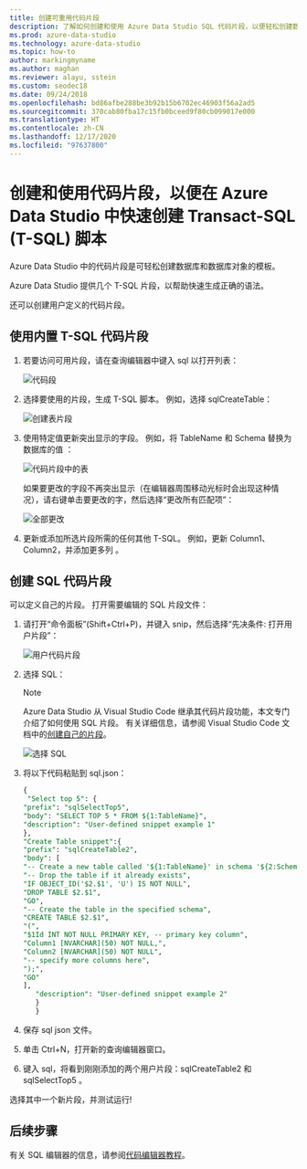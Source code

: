 ```yaml
---
title: 创建可重用代码片段
description: 了解如何创建和使用 Azure Data Studio SQL 代码片段，以便轻松创建数据库和数据库对象。
ms.prod: azure-data-studio
ms.technology: azure-data-studio
ms.topic: how-to
author: markingmyname
ms.author: maghan
ms.reviewer: alayu, sstein
ms.custom: seodec18
ms.date: 09/24/2018
ms.openlocfilehash: bd86afbe288be3b92b15b6702ec46903f56a2ad5
ms.sourcegitcommit: 370cab80fba17c15fb0bceed9f80cb099017e000
ms.translationtype: HT
ms.contentlocale: zh-CN
ms.lasthandoff: 12/17/2020
ms.locfileid: "97637800"
---
```

# <a name="create-and-use-code-snippets-to-quickly-create-transact-sql-t-sql-scripts-in-azure-data-studio"></a>创建和使用代码片段，以便在 Azure Data Studio 中快速创建 Transact-SQL (T-SQL) 脚本

Azure Data Studio 中的代码片段是可轻松创建数据库和数据库对象的模板。 

Azure Data Studio 提供几个 T-SQL 片段，以帮助快速生成正确的语法。 

还可以创建用户定义的代码片段。

## <a name="using-built-in-t-sql-code-snippets"></a>使用内置 T-SQL 代码片段

1. 若要访问可用片段，请在查询编辑器中键入 sql 以打开列表：

   ![代码段](media/code-snippets/sql-snippets.png)

2. 选择要使用的片段，生成 T-SQL 脚本。 例如，选择 sqlCreateTable：

   ![创建表片段](media/code-snippets/create-table.png)

3. 使用特定值更新突出显示的字段。 例如，将 TableName 和 Schema 替换为数据库的值 ：

   ![代码片段中的表](media/code-snippets/table-from-snippet.png)

   如果要更改的字段不再突出显示（在编辑器周围移动光标时会出现这种情况），请右键单击要更改的字，然后选择“更改所有匹配项”：

   ![全部更改](media/code-snippets/change-all.png)

4. 更新或添加所选片段所需的任何其他 T-SQL。 例如，更新 Column1、Column2，并添加更多列 。

## <a name="creating-sql-code-snippets"></a>创建 SQL 代码片段

可以定义自己的片段。 打开需要编辑的 SQL 片段文件：

1. 请打开“命令面板”(Shift+Ctrl+P)，并键入 snip，然后选择“先决条件: 打开用户片段”：

   ![用户代码片段](media/code-snippets/user-snippets.png)

2. 选择 SQL：

   > [!NOTE]
   > Azure Data Studio 从 Visual Studio Code 继承其代码片段功能，本文专门介绍了如何使用 SQL 片段。 有关详细信息，请参阅 Visual Studio Code 文档中的[创建自己的片段](https://code.visualstudio.com/docs/editor/userdefinedsnippets)。 

   ![选择 SQL](media/code-snippets/select-sql.png)

3. 将以下代码粘贴到 sql.json：

    ```sql
    {
     "Select top 5": {
    "prefix": "sqlSelectTop5",
    "body": "SELECT TOP 5 * FROM ${1:TableName}",
    "description": "User-defined snippet example 1"
    },
    "Create Table snippet":{
    "prefix": "sqlCreateTable2",
    "body": [
    "-- Create a new table called '${1:TableName}' in schema '${2:SchemaName}'",
    "-- Drop the table if it already exists",
    "IF OBJECT_ID('$2.$1', 'U') IS NOT NULL",
    "DROP TABLE $2.$1",
    "GO",
    "-- Create the table in the specified schema",
    "CREATE TABLE $2.$1",
    "(",
    "$1Id INT NOT NULL PRIMARY KEY, -- primary key column",
    "Column1 [NVARCHAR](50) NOT NULL,",
    "Column2 [NVARCHAR](50) NOT NULL",
    "-- specify more columns here",
    ");",
    "GO"
    ],
       "description": "User-defined snippet example 2"
       }
       }
    ```

4. 保存 sql json 文件。

5. 单击 Ctrl+N，打开新的查询编辑器窗口。

6. 键入 sql，将看到刚刚添加的两个用户片段：sqlCreateTable2 和 sqlSelectTop5 。

选择其中一个新片段，并测试运行!

## <a name="next-steps"></a>后续步骤

有关 SQL 编辑器的信息，请参阅[代码编辑器教程](tutorial-sql-editor.md)。
